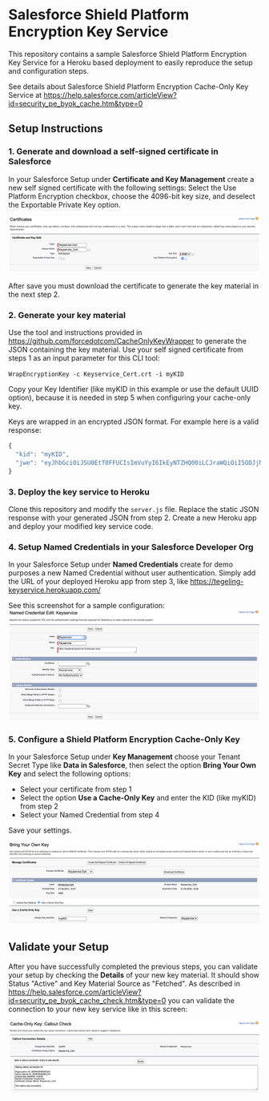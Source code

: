 # Salesforce Shield Platform Encryption Key Service

This repository contains a sample Salesforce Shield Platform Encryption Key Service for a Heroku based deployment to easily reproduce the setup and configuration steps.

See details about Salesforce Shield Platform Encryption Cache-Only Key Service at https://help.salesforce.com/articleView?id=security_pe_byok_cache.htm&type=0

## Setup Instructions

### 1. Generate and download a self-signed certificate in Salesforce

In your Salesforce Setup under **Certificate and Key Management** create a new self signed certificate with the following settings:
Select the Use Platform Encryption checkbox, choose the 4096-bit key size, and deselect the Exportable Private Key option.

![Self Signed Certificate setup](/assets/certificate.png)

After save you must download the certificate to generate the key material in the next step 2.

### 2. Generate your key material

Use the tool and instructions provided in https://github.com/forcedotcom/CacheOnlyKeyWrapper to generate the JSON containing the key material.
Use your self signed certificate from steps 1 as an input parameter for this CLI tool:

`WrapEncryptionKey -c Keyservice_Cert.crt -i myKID`

Copy your Key Identifier (like myKID in this example or use the default UUID option), because it is needed in step 5 when configuring your cache-only key.

Keys are wrapped in an encrypted JSON format. For example here is a valid response:

```javascript
{
  "kid": "myKID",
  "jwe": "eyJhbGciOiJSU0EtT0FFUCIsImVuYyI6IkEyNTZHQ00iLCJraWQiOiI5ODJjMzc1Yi1mNDZiLTQ0MjMtOGMyZC00ZDFhNjkxNTJhMGIifQ.NsXFnbM6uis-XB4CnRQLZH7odoUucTD9bTKHh4YiEN__KqNZCSfXsic1kYf6HRiM3gtZJQkN_xcVcUQtkXP9Yo0qC9FCNyA0mg3yuNVnD2Qhjh7J1Waox3xQoVLQz-Zn4L0-kYJqNL_BWgZAp-KCGW1oO-W2BYdxmFuv5lE3wQj-ESJRLoMtujhrvPnMPOaq9pRixYdQnlZiOqvKNGdC6QyadINeKO4ZnuxIkjDM7XBq_RVxZZDcs0KX7tePhMqbg9GbsETdzTfypalUykSs_5bUxXE271lD-EInt5_K1SUC6etVukLb3Xr-dLUcz2cygnIOdhcVFhUkQiLP14ofzrJcLsTxcnghV4dtfu4Cwgb4gW73eP2akcxWC36jqGnUoYezSafen5Px7ow0vMVsnYmhmaANaORfHW6sP_03t6kcrry0-qOBoSi53AOBWPNxLp15ZGtdNOAJGv_lMXD9j3J0ipMTkjS7mH_8pWOn7Zxiamn2VxwdAj_4t6KrrE2Wvi3y84il6vgWUfdFAP2N62FqsePkOrIVOZ9dF6ZrsD7pN6Zk7g0sCOI2gFGve_2bTOXe880U_Saj2vw8TgdmgQ2Pera6_vaYJ5Xq4uXWVFbdVM9sNrtkB_Pz1y7uKFSUFVJQ2OKMSHdTyWbqjW_jFcQ7wet504fEvUT8ObePB6k.UActtRs7Vgs8nJ41.vRCeIECmk5FOcq9kUxCbxC_d6e9msaWRRruBsrVQGMg.4yAG_BeaHCIyLpv22hZLTA"
}
```

### 3. Deploy the key service to Heroku

Clone this repository and modify the `server.js` file.
Replace the static JSON response with your generated JSON from step 2.
Create a new Heroku app and deploy your modified key service code.

### 4. Setup Named Credentials in your Salesforce Developer Org

In your Salesforce Setup under **Named Credentials** create for demo purposes a new Named Credential without user authentication. Simply add the URL of your deployed Heroku app from step 3, like https://tegeling-keyservice.herokuapp.com/

See this screenshot for a sample configuration:
![Named Credential setup](/assets/named-credentials.png)

### 5. Configure a Shield Platform Encryption Cache-Only Key

In your Salesforce Setup under **Key Management** choose your Tenant Secret Type like **Data in Salesforce**, then select the option **Bring Your Own Key** and select the following options:

- Select your certificate from step 1
- Select the option **Use a Cache-Only Key** and enter the KID (like myKID) from step 2
- Select your Named Credential from step 4

Save your settings.

![Cache Only Key](/assets/cache-only-key.png)

## Validate your Setup

After you have successfully completed the previous steps, you can validate your setup by checking the **Details** of your new key material.
It should show Status "Active" and Key Material Source as "Fetched".
As described in https://help.salesforce.com/articleView?id=security_pe_byok_cache_check.htm&type=0 you can validate the connection to your new key service like in this screen:

![Validate Key Service Connection](/assets/validate.png)
